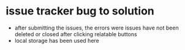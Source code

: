 # issue tracker bug to solution

* after submitting the issues, the errors were issues have not been deleted or closed after clicking relatable buttons
* local storage has been used here



